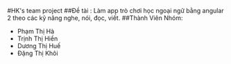 #HK's team project
##Đề tài : Làm app trò chơi học ngoại ngữ bằng angular 2 theo các kỹ năng nghe, nói, đọc, viết.
##Thành Viên Nhóm:
-	Phạm Thị Hà
-	Trịnh Thị Hiền
-	Dương Thị Huế
-	Đặng Thị Khôi

